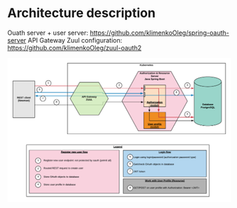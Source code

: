 # Architecture description

Ouath server + user server:  https://github.com/klimenkoOleg/spring-oauth-server
API Gateway Zuul configuration: https://github.com/klimenkoOleg/zuul-oauth2



![Architecture](https://github.com/klimenkoOleg/oauth2-kubernetes-project/blob/master/OTUS_Architecture.png?raw=true)
